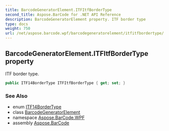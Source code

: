 ```yaml
---
title: BarcodeGeneratorElement.ITFItfBorderType
second_title: Aspose.BarCode for .NET API Reference
description: BarcodeGeneratorElement property. ITF border type
type: docs
weight: 750
url: /net/aspose.barcode.wpf/barcodegeneratorelement/itfitfbordertype/
---
```

## BarcodeGeneratorElement.ITFItfBorderType property

ITF border type.

```csharp
public ITF14BorderType ITFItfBorderType { get; set; }
```

### See Also

* enum [ITF14BorderType](../../../aspose.barcode.generation/itf14bordertype/)
* class [BarcodeGeneratorElement](../)
* namespace [Aspose.BarCode.WPF](../../barcodegeneratorelement/)
* assembly [Aspose.BarCode](../../../)


